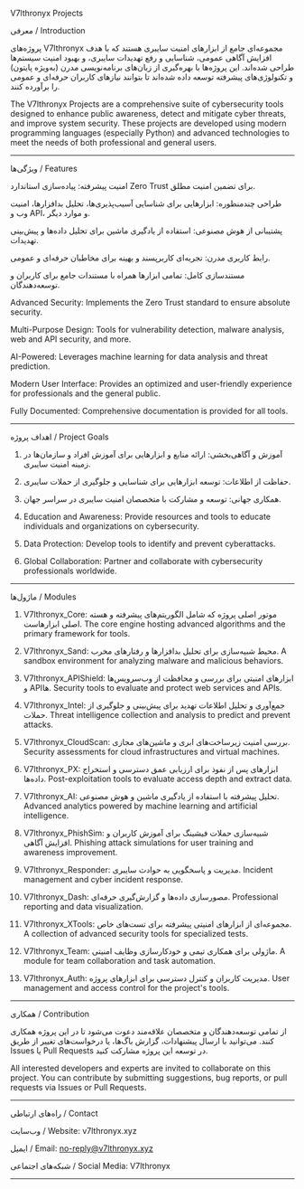 V7lthronyx Projects

معرفی / Introduction

پروژه‌های V7lthronyx مجموعه‌ای جامع از ابزارهای امنیت سایبری هستند که با هدف افزایش آگاهی عمومی، شناسایی و رفع تهدیدات سایبری، و بهبود امنیت سیستم‌ها طراحی شده‌اند. این پروژه‌ها با بهره‌گیری از زبان‌های برنامه‌نویسی مدرن (به‌ویژه پایتون) و تکنولوژی‌های پیشرفته توسعه داده شده‌اند تا بتوانند نیازهای کاربران حرفه‌ای و عمومی را برآورده کنند.

The V7lthronyx Projects are a comprehensive suite of cybersecurity tools designed to enhance public awareness, detect and mitigate cyber threats, and improve system security. These projects are developed using modern programming languages (especially Python) and advanced technologies to meet the needs of both professional and general users.


---

ویژگی‌ها / Features

امنیت پیشرفته: پیاده‌سازی استاندارد Zero Trust برای تضمین امنیت مطلق.

طراحی چندمنظوره: ابزارهایی برای شناسایی آسیب‌پذیری‌ها، تحلیل بدافزارها، امنیت وب و API، و موارد دیگر.

پشتیبانی از هوش مصنوعی: استفاده از یادگیری ماشین برای تحلیل داده‌ها و پیش‌بینی تهدیدات.

رابط کاربری مدرن: تجربه‌ای کاربرپسند و بهینه برای مخاطبان حرفه‌ای و عمومی.

مستندسازی کامل: تمامی ابزارها همراه با مستندات جامع برای کاربران و توسعه‌دهندگان.

Advanced Security: Implements the Zero Trust standard to ensure absolute security.

Multi-Purpose Design: Tools for vulnerability detection, malware analysis, web and API security, and more.

AI-Powered: Leverages machine learning for data analysis and threat prediction.

Modern User Interface: Provides an optimized and user-friendly experience for professionals and the general public.

Fully Documented: Comprehensive documentation is provided for all tools.



---

اهداف پروژه / Project Goals

1. آموزش و آگاهی‌بخشی: ارائه منابع و ابزارهایی برای آموزش افراد و سازمان‌ها در زمینه امنیت سایبری.


2. حفاظت از اطلاعات: توسعه ابزارهایی برای شناسایی و جلوگیری از حملات سایبری.


3. همکاری جهانی: توسعه و مشارکت با متخصصان امنیت سایبری در سراسر جهان.


4. Education and Awareness: Provide resources and tools to educate individuals and organizations on cybersecurity.


5. Data Protection: Develop tools to identify and prevent cyberattacks.


6. Global Collaboration: Partner and collaborate with cybersecurity professionals worldwide.




---

ماژول‌ها / Modules

1. V7lthronyx_Core: موتور اصلی پروژه که شامل الگوریتم‌های پیشرفته و هسته اصلی ابزارهاست.
The core engine hosting advanced algorithms and the primary framework for tools.


2. V7lthronyx_Sand: محیط شبیه‌سازی برای تحلیل بدافزارها و رفتارهای مخرب.
A sandbox environment for analyzing malware and malicious behaviors.


3. V7lthronyx_APIShield: ابزارهای امنیتی برای بررسی و محافظت از وب‌سرویس‌ها و API‌ها.
Security tools to evaluate and protect web services and APIs.


4. V7lthronyx_Intel: جمع‌آوری و تحلیل اطلاعات تهدید برای پیش‌بینی و جلوگیری از حملات.
Threat intelligence collection and analysis to predict and prevent attacks.


5. V7lthronyx_CloudScan: بررسی امنیت زیرساخت‌های ابری و ماشین‌های مجازی.
Security assessments for cloud infrastructures and virtual machines.


6. V7lthronyx_PX: ابزارهای پس از نفوذ برای ارزیابی عمق دسترسی و استخراج داده‌ها.
Post-exploitation tools to evaluate access depth and extract data.


7. V7lthronyx_AI: تحلیل پیشرفته با استفاده از یادگیری ماشین و هوش مصنوعی.
Advanced analytics powered by machine learning and artificial intelligence.


8. V7lthronyx_PhishSim: شبیه‌سازی حملات فیشینگ برای آموزش کاربران و افزایش آگاهی.
Phishing attack simulations for user training and awareness improvement.


9. V7lthronyx_Responder: مدیریت و پاسخگویی به حوادث سایبری.
Incident management and cyber incident response.


10. V7lthronyx_Dash: مصورسازی داده‌ها و گزارش‌گیری حرفه‌ای.
Professional reporting and data visualization.


11. V7lthronyx_XTools: مجموعه‌ای از ابزارهای امنیتی پیشرفته برای تست‌های خاص.
A collection of advanced security tools for specialized tests.


12. V7lthronyx_Team: ماژولی برای همکاری تیمی و خودکارسازی وظایف امنیتی.
A module for team collaboration and task automation.


13. V7lthronyx_Auth: مدیریت کاربران و کنترل دسترسی برای ابزارهای پروژه.
User management and access control for the project's tools.




---

همکاری / Contribution

از تمامی توسعه‌دهندگان و متخصصان علاقه‌مند دعوت می‌شود تا در این پروژه همکاری کنند. می‌توانید با ارسال پیشنهادات، گزارش باگ‌ها، یا درخواست‌های تغییر از طریق Issues یا Pull Requests در توسعه این پروژه مشارکت کنید.

All interested developers and experts are invited to collaborate on this project. You can contribute by submitting suggestions, bug reports, or pull requests via Issues or Pull Requests.


---

راه‌های ارتباطی / Contact

وب‌سایت / Website: v7lthronyx.xyz

ایمیل / Email: no-reply@v7lthronyx.xyz

شبکه‌های اجتماعی / Social Media: V7lthronyx



---
